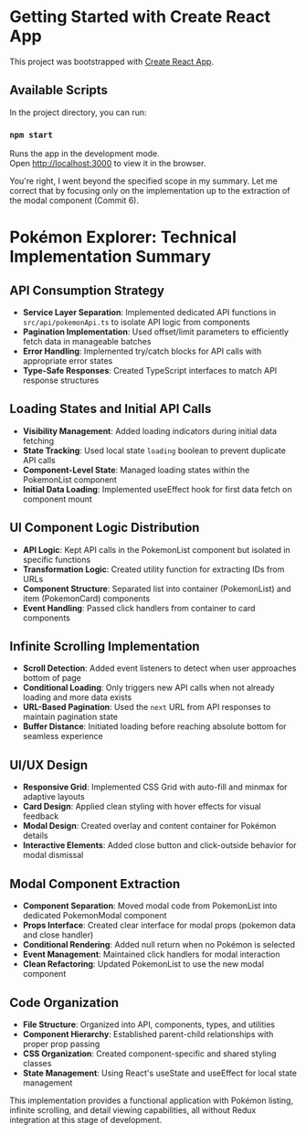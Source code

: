 # Getting Started with Create React App

This project was bootstrapped with [Create React App](https://github.com/facebook/create-react-app).

## Available Scripts

In the project directory, you can run:

### `npm start`

Runs the app in the development mode.\
Open [http://localhost:3000](http://localhost:3000) to view it in the browser.

You're right, I went beyond the specified scope in my summary. Let me correct that by focusing only on the implementation up to the extraction of the modal component (Commit 6).

# Pokémon Explorer: Technical Implementation Summary 

## API Consumption Strategy

- **Service Layer Separation**: Implemented dedicated API functions in `src/api/pokemonApi.ts` to isolate API logic from components
- **Pagination Implementation**: Used offset/limit parameters to efficiently fetch data in manageable batches
- **Error Handling**: Implemented try/catch blocks for API calls with appropriate error states
- **Type-Safe Responses**: Created TypeScript interfaces to match API response structures

## Loading States and Initial API Calls

- **Visibility Management**: Added loading indicators during initial data fetching
- **State Tracking**: Used local state `loading` boolean to prevent duplicate API calls
- **Component-Level State**: Managed loading states within the PokemonList component
- **Initial Data Loading**: Implemented useEffect hook for first data fetch on component mount

## UI Component Logic Distribution

- **API Logic**: Kept API calls in the PokemonList component but isolated in specific functions
- **Transformation Logic**: Created utility function for extracting IDs from URLs
- **Component Structure**: Separated list into container (PokemonList) and item (PokemonCard) components
- **Event Handling**: Passed click handlers from container to card components

## Infinite Scrolling Implementation

- **Scroll Detection**: Added event listeners to detect when user approaches bottom of page
- **Conditional Loading**: Only triggers new API calls when not already loading and more data exists
- **URL-Based Pagination**: Used the `next` URL from API responses to maintain pagination state
- **Buffer Distance**: Initiated loading before reaching absolute bottom for seamless experience

## UI/UX Design

- **Responsive Grid**: Implemented CSS Grid with auto-fill and minmax for adaptive layouts
- **Card Design**: Applied clean styling with hover effects for visual feedback
- **Modal Design**: Created overlay and content container for Pokémon details
- **Interactive Elements**: Added close button and click-outside behavior for modal dismissal

## Modal Component Extraction

- **Component Separation**: Moved modal code from PokemonList into dedicated PokemonModal component
- **Props Interface**: Created clear interface for modal props (pokemon data and close handler)
- **Conditional Rendering**: Added null return when no Pokémon is selected
- **Event Management**: Maintained click handlers for modal interaction
- **Clean Refactoring**: Updated PokemonList to use the new modal component

## Code Organization

- **File Structure**: Organized into API, components, types, and utilities
- **Component Hierarchy**: Established parent-child relationships with proper prop passing
- **CSS Organization**: Created component-specific and shared styling classes
- **State Management**: Using React's useState and useEffect for local state management

This implementation provides a functional application with Pokémon listing, infinite scrolling, and detail viewing capabilities, all without Redux integration at this stage of development.